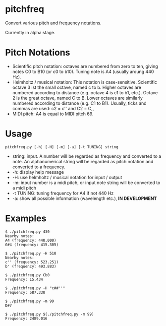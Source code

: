 pitchfreq
===

Convert various pitch and frequency notations.

Currently in alpha stage.

Pitch Notations
===

- Scientific pitch notation: octaves are numbered from zero to ten, giving notes C0 to B10 (or c0 to b10). Tuning note is A4 (usually aroung 440 Hz).
- Helmholtz / musical notation: This notation is case-sensitive. Scientific octave 3 ist the small octave, named c to b. Higher octaves are numbered according to distance (e.g. octave 4 is c1 to b1, etc.). Octave 2 is the great octave, named C to B. Lower octaves are similarly numbered according to distance (e.g. C1 to B1). Usually, ticks and commas are used: c2 = c'' and C2 = C,,
- MIDI pitch: A4 is equal to MIDI pitch 69.

Usage
===

```
pitchfreq.py [-h] [-H] [-m] [-a] [-t TUNING] string
```

- string: input. A number will be regarded as frequency and converted to a note. An alphanumerical string will be regarded as pitch notation and converted to a frequency.
- -h: display help message
- -H: use helmholtz / musical notation for input / output
- -m: input number is a midi pitch, or input note string will be converted to a midi pitch
- -t TUNING: tuning frequency for A4 if not 440 Hz
- -a: show all possible information (wavelength etc.), __IN DEVELOPMENT__

Examples
===
```
$ ./pitchfreq.py 430
Nearby notes:
A4 (frequency: 440.000)
G#4 (frequency: 415.305)

$ ./pitchfreq.py -H 510
Nearby notes:
c'' (frequency: 523.251)
b' (frequency: 493.883)

$ ./pitchfreq.py Cb0
Frequency: 15.434

$ ./pitchfreq.py -H "c##''"
Frequency: 587.330

$ ./pitchfreq.py -m 99
D#7

$ ./pitchfreq.py $(./pitchfreq.py -m 99)
Frequency: 2489.016
```
